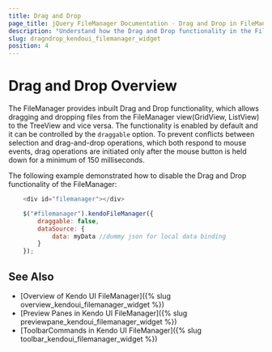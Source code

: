 ```yaml
---
title: Drag and Drop
page_title: jQuery FileManager Documentation - Drag and Drop in FileManager
description: "Understand how the Drag and Drop functionality in the FileManager enable you to manage the files"
slug: dragndrop_kendoui_filemanager_widget
position: 4
---
```


# Drag and Drop Overview


The FileManager provides inbuilt Drag and Drop functionality, which allows dragging and dropping files from the FileManager view(GridView, ListView) to the TreeView and vice versa. The functionality is enabled by default and it can be controlled by the `draggable` option. To prevent conflicts between selection and drag-and-drop operations, which both respond to mouse events, drag operations are initiated only after the mouse button is held down for a minimum of 150 milliseconds.


The following example demonstrated how to disable the Drag and Drop functionality of the FileManager:
```js
    <div id="filemanager"></div>

    $("#filemanager").kendoFileManager({
        draggable: false,
        dataSource: {
            data: myData //dummy json for local data binding
        }
    });
```

## See Also

* [Overview of Kendo UI FileManager]({% slug overview_kendoui_filemanager_widget %})
* [Preview Panes in Kendo UI FileManager]({% slug previewpane_kendoui_filemanager_widget %})
* [ToolbarCommands in Kendo UI FileManager]({% slug toolbar_kendoui_filemanager_widget %})
